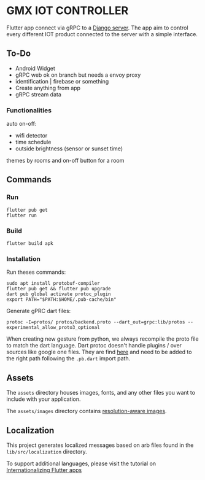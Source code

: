 # GMX IOT CONTROLLER

Flutter app connect via gRPC to a [Django server](https://github.com/xaviave/iot_controller_backend).
The app aim to control every different IOT product connected to the server with a simple interface.

## To-Do

- Android Widget
- gRPC web ok on branch but needs a envoy proxy
- identification | firebase or something
- Create anything from app
- gRPC stream data

### Functionalities

auto on-off:
- wifi detector
- time schedule
- outside brightness (sensor or sunset time)

themes by rooms and on-off button for a room

## Commands

### Run

    flutter pub get
    flutter run

### Build

    flutter build apk

### Installation

Run theses commands:

    sudo apt install protobuf-compiler
    flutter pub get && flutter pub upgrade
    dart pub global activate protoc_plugin
    export PATH="$PATH:$HOME/.pub-cache/bin"

Generate gPRC dart files:

    protoc -I=protos/ protos/backend.proto --dart_out=grpc:lib/protos --experimental_allow_proto3_optional

When creating new gesture from python, we always recompile the proto file to match the dart language. 
Dart protoc doesn't handle plugins / over sources like google one files.
They are find [here](https://github.com/grpc/grpc-dart/tree/master/example/googleapis/lib/src/generated/google/protobuf) and need to be added to the right path following the `.pb.dart` import path.

## Assets

The `assets` directory houses images, fonts, and any other files you want to
include with your application.

The `assets/images` directory contains [resolution-aware
images](https://flutter.dev/docs/development/ui/assets-and-images#resolution-aware).

## Localization

This project generates localized messages based on arb files found in
the `lib/src/localization` directory.

To support additional languages, please visit the tutorial on
[Internationalizing Flutter
apps](https://flutter.dev/docs/development/accessibility-and-localization/internationalization)
